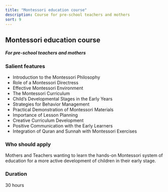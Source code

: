 ```yaml
---
title: "Montessori education course"
description: Course for pre-school teachers and mothers
sort: 9
---
```


## Montessori education course
##### For pre-school teachers and mothers

### Salient features
- Introduction to the Montessori Philosophy 
- Role of a Montessori Directress 
- Effective Montessori Environment 
- The Montessori Curriculum 
- Child’s Developmental Stages in the Early Years 
- Strategies for Behavior Management 
- Practical Demonstration of Montessori Materials 
- Importance of Lesson Planning 
- Creative Curriculum Development 
- Positive Communication with the Early Learners 
- Integration of Quran and Sunnah with Montessori Exercises

### Who should apply
Mothers and Teachers wanting to learn the hands-on Montessori system of education for a more active development of children in their early stage.

### Duration
30 hours